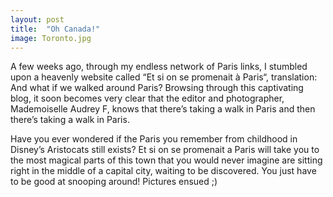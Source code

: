 ```yaml
---
layout: post
title:  "Oh Canada!"
image: Toronto.jpg
---
```


A few weeks ago, through my endless network of Paris links, I stumbled upon a heavenly website called “Et si on se promenait à Paris“, translation: And what if we walked around Paris? Browsing through this captivating blog, it soon becomes very clear that the editor and photographer, Mademoiselle Audrey F, knows that there’s taking a walk in Paris and then there’s taking a walk in Paris.

 Have you ever wondered if the Paris you remember from childhood in Disney’s Aristocats still exists? Et si on se promenait a Paris will take you to the most magical parts of this town that you would never imagine are sitting right in the middle of a capital city, waiting to be discovered. You just have to be good at snooping around! Pictures ensued ;)